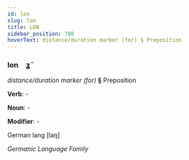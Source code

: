 ```yaml
---
id: lon
slug: lon
title: LON
sidebar_position: 788
hoverText: distance/duration marker (for) § Preposition
---
```


### lon&emsp;<span kind="abugida">ʓ̃</span>

*distance/duration marker (for)* **§** Preposition

**Verb**: -

**Noun**: -

**Modifier**: -

German lang [laŋ]

*Germanic Language Family*